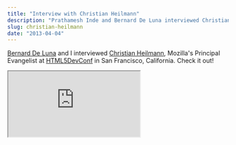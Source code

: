 ```yaml
---
title: "Interview with Christian Heilmann"
description: "Prathamesh Inde and Bernard De Luna interviewed Christian Heilmann, Mozilla's Principal Evangelist at HTML5DevConf in San Francisco, California. Check it out!"
slug: christian-heilmann
date: "2013-04-04"
---
```


[Bernard De Luna](http://bernarddeluna.com/) and I interviewed [Christian Heilmann](http://christianheilmann.com/), Mozilla's Principal Evangelist at [HTML5DevConf](http://html5devconf.com) in San Francisco, California. Check it out!

<div class="iframe-wrap">
  <iframe src="https://www.youtube.com/embed/nIP9HMZ9Ig0">
  </iframe>
</div>
